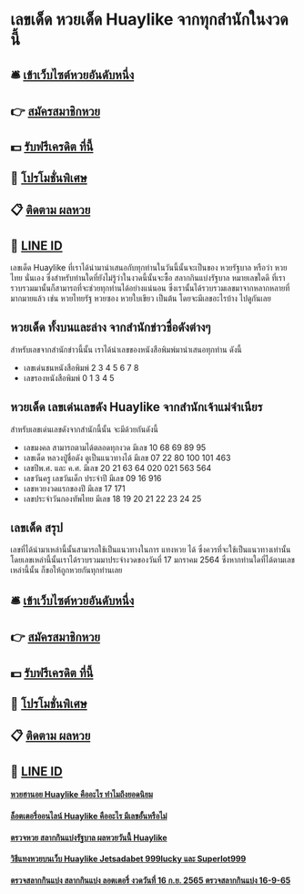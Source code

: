 # เลขเด็ด หวยเด็ด Huaylike จากทุกสำนักในงวดนี้

## 🛎 [เข้าเว็บไซต์หวยอันดับหนึ่ง](https://bit.ly/3RUnYeP)
## 👉 [สมัครสมาชิกหวย](https://bit.ly/3RUnYeP)
## 💵 [รับฟรีเครดิต ที่นี้](https://bit.ly/3eIWVEv)
## 👑 [โปรโมชั่นพิเศษ](https://bit.ly/3eIWVEv)
## 📋 [ติดตาม ผลหวย](https://bit.ly/3eIWVEv)
## 📱 [LINE ID](https://bit.ly/3eIWVEv)

เลขเด็ด Huaylike  ที่เราได้นำมานำเสนอกับทุกท่านในวันนี้นั้นจะเป็นของ หวยรัฐบาล หรือว่า หวยไทย นั่นเอง ซึ่งสำหรับท่านใดที่ยังไม่รู้ว่าในงวดนี้นั้นจะซื้อ สลากกินแบ่งรัฐบาล หมายเลขใดดี ที่เรารวบรวมมานั้นก็สามารถที่จะช่วยทุกท่านได้อย่างแน่นอน ซึ่งเรานั้นได้รวบรวมเลขมาจากหลากหลายที่มากมายแล้ว เช่น หวยไทยรัฐ หวยซอง หวยใบเขียว เป็นต้น โดยจะมีเลขอะไรบ้าง ไปดูกันเลย

## หวยเด็ด ทั้งบนและล่าง จากสำนักข่าวชื่อดังต่างๆ
สำหรับเลขจากสำนักข่าวนี้นั้น เราได้นำเลขของหนังสือพิมพ์มานำเสนอทุกท่าน ดังนี้
- เลขเด่นชนหนังสือพิมพ์ 2 3 4 5 6 7 8
- เลขรองหนังสือพิมพ์ 0 1 3 4 5

## หวยเด็ด เลขเด่นเลขดัง Huaylike จากสำนักเจ้าแม่จำเนียร
สำหรับเลขเด่นเลขดังจากสำนักนี้นั้น จะมีด้วยกันดังนี้
- เลขมงคล สามารถตามได้ตลอดทุกงวด มีเลข 10 68 69 89 95
- เลขเด็ด หลวงปู่ชื่อดัง ดูเป็นแนวทางได้ มีเลข 07 22 80 100 101 463
- เลขปีพ.ศ. และ ค.ศ. มีเลข 20 21 63 64 020 021  563 564
- เลขวันครู เลขวันเด็ก ประจำปี มีเลข 09 16 916
- เลขหวยงวดแรกของปี มีเลข 17 171
- เลขประจำวันกองทัพไทย มีเลข 18 19 20 21 22 23 24 25

## เลขเด็ด สรุป
เลขที่ได้นำมาเหล่านี้นั้นสามารถใช้เป็นแนวทางในการ แทงหวย ได้ ซึ่งควรที่จะใช้เป็นแนวทางเท่านั้น โดยเลขเหล่านี้นั้นเราได้รวบรวมมาประจำงวดของวันที่ 17 มกราคม 2564 ซึ่งหากท่านใดที่ได้ตามเลขเหล่านี้นั้น ก็ขอให้ถูกหวยกันทุกท่านเลย

## 🛎 [เข้าเว็บไซต์หวยอันดับหนึ่ง](https://bit.ly/3RUnYeP)
## 👉 [สมัครสมาชิกหวย](https://bit.ly/3RUnYeP)
## 💵 [รับฟรีเครดิต ที่นี้](https://bit.ly/3eIWVEv)
## 👑 [โปรโมชั่นพิเศษ](https://bit.ly/3eIWVEv)
## 📋 [ติดตาม ผลหวย](https://bit.ly/3eIWVEv)
## 📱 [LINE ID](https://bit.ly/3eIWVEv)

#### [หวยฮานอย Huaylike คืออะไร ทำไมถึงยอดนิยม](https://atom.io/themes/หวยฮานอย%20Huaylike%20คืออะไร%20ทำไมถึงยอดนิยม)
#### [ล็อตเตอรี่ออนไลน์ Huaylike คืออะไร มีเลขอั้นหรือไม่](https://atom.io/themes/ล็อตเตอรี่ออนไลน์%20Huaylike%20คืออะไร%20มีเลขอั้นหรือไม่)
#### [ตรวจหวย สลากกินแบ่งรัฐบาล ผลหวยวันนี้ Huaylike](https://atom.io/themes/ตรวจหวย%20สลากกินแบ่งรัฐบาล%20ผลหวยวันนี้%20Huaylike)
#### [วิธีแทงหวยบนเว็บ Huaylike Jetsadabet 999lucky และ Superlot999](https://atom.io/themes/วิธีแทงหวยบนเว็บ%20Huaylike%20Jetsadabet%20999lucky%20และ%20Superlot999)
#### [ตรวจสลากกินแบ่ง สลากกินแบ่ง ลอตเตอรี่ งวดวันที่ 16 ก.ย. 2565 ตรวจสลากกินแบ่ง 16-9-65](https://atom.io/themes/ตรวจสลากกินแบ่ง%20สลากกินแบ่ง%20ลอตเตอรี่%20งวดวันที่%2016%20ก.ย.%202565%20ตรวจสลากกินแบ่ง%2016-9-65)